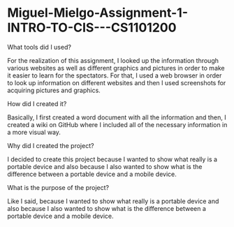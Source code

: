 # Miguel-Mielgo-Assignment-1-INTRO-TO-CIS---CS1101200


What tools did I used?

For the realization of this assignment, I looked up the information through various websites as well as different graphics and pictures in order to make it easier to learn for the spectators. For that, I used a web browser in order to look up information on different websites and then I used screenshots for acquiring pictures and graphics.

How did I created it?

Basically, I first created a word document with all the information and then, I created a wiki on GitHub where I included all of the necessary information in a more visual way.

Why did I created the project?

I decided to create this project because I wanted to show what really is a portable device and also because I also wanted to show what is the difference between a portable device and a mobile device.

What is the purpose of the project?

Like I said, because I wanted to show what really is a portable device and also because I also wanted to show what is the difference between a portable device and a mobile device.
